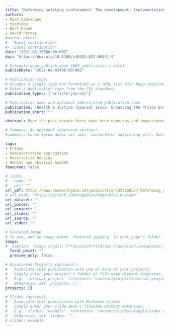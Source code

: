 ```yaml
---
title: "Reforming solitary confinement: The development, implementation, and processes of a restrictive housing step down reentry program in Oregon"
authors:
- Ryan Labrecque
- tostlebe
- Bert Useem
- David Pyrooz
#author_notes:
#- "Equal contribution"
#- "Equal contribution"
date: "2021-08-26T00:00:00Z"
doi: "https://doi.org/10.1186/s40352-021-00151-9"

# Schedule page publish date (NOT publication's date).
publishDate: "2021-08-03T00:00:00Z"

# Publication type.
# Accepts a single type but formatted as a YAML list (for Hugo requirements).
# Enter a publication type from the CSL standard.
publication_types: ["article-journal"]

# Publication name and optional abbreviated publication name.
publication: "Health & Justice (Special Issue: Enhancing the Prison Environment)"
publication_short: ""

abstract: Over the past decade there have been numerous and impassioned calls to reform the practice of solitary confinement in U.S. prisons. This article examines the development, implementation, and processes of a restrictive housing reentry program in the Oregon Department of Corrections. It draws on data from official documents, site observations, and interviews with 12 prison officials and 38 prisoners. The Step Up Program (SUP) seeks to improve the living conditions in restrictive housing over business-as-usual, alleviate physiological and psychological harms of solitary confinement, and use rehabilitative programming to increase success upon returning to the general prison population or community. The impetus to change the culture and structure of restrictive housing was primarily the result of internal administrative reform. Prisoners assigned at random to housing assignments offered accounts of their daily activities suggesting that the SUP provides more time out-of-cell and greater access to other services and activities. Program participants preferred the living conditions in the SUP because they had more opportunities for social interaction and incentives for compliant behavior. However, views on the value of programming among respondents were mixed. The launch of the SUP occurred in early 2020, which was soon followed by the COVID-19 pandemic. As a result, the program was never fully implemented as intended. As Oregon returns to more normal operations, it is possible that the SUP will be able to include even more out-of-cell time, greater socialization opportunities, and increased access to programming and other beneficial activities. As we await the opportunity to conduct prospective psychological and behavioral analyses, this study provides tentative support for the use of step down reentry programs in restrictive housing units.

# Summary. An optional shortened abstract.
#summary: Lorem ipsum dolor sit amet, consectetur adipiscing elit. Duis posuere tellus ac convallis placerat. Proin tincidunt magna sed ex sollicitudin condimentum.

tags:
- Prison
- Administrative segregation
- Restrictive housing
- Mental and physical health
featured: false

# links:
# - name: ""
#   url: ""
url_pdf: https://www.researchgate.net/publication/354150677_Reforming_solitary_confinement_the_development_implementation_and_processes_of_a_restrictive_housing_step_down_reentry_program_in_Oregon
# url_code: 'https://github.com/HugoBlox/hugo-blox-builder'
url_dataset: ''
url_poster: ''
url_project: ''
url_slides: ''
url_source: ''
url_video: ''

# Featured image
# To use, add an image named `featured.jpg/png` to your page's folder. 
image:
#  caption: 'Image credit: [**Unsplash**](https://unsplash.com/photos/jdD8gXaTZsc)'
  focal_point: ""
  preview_only: false

# Associated Projects (optional).
#   Associate this publication with one or more of your projects.
#   Simply enter your project's folder or file name without extension.
#   E.g. `internal-project` references `content/project/internal-project/index.md`.
#   Otherwise, set `projects: []`.
projects: []

# Slides (optional).
#   Associate this publication with Markdown slides.
#   Simply enter your slide deck's filename without extension.
#   E.g. `slides: "example"` references `content/slides/example/index.md`.
#   Otherwise, set `slides: ""`.
# slides: example
---
```


